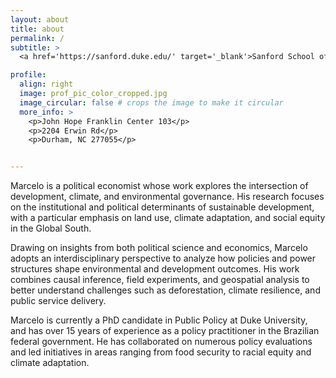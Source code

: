 ```yaml
---
layout: about
title: about
permalink: /
subtitle: >
  <a href='https://sanford.duke.edu/' target='_blank'>Sanford School of Public Policy</a>. 

profile:
  align: right
  image: prof_pic_color_cropped.jpg
  image_circular: false # crops the image to make it circular
  more_info: >
    <p>John Hope Franklin Center 103</p>
    <p>2204 Erwin Rd</p>
    <p>Durham, NC 277055</p>


---
```


Marcelo is a political economist whose work explores the intersection of development, climate, and environmental governance. His research focuses on the institutional and political determinants of sustainable development, with a particular emphasis on land use, climate adaptation, and social equity in the Global South.

Drawing on insights from both political science and economics, Marcelo adopts an interdisciplinary perspective to analyze how policies and power structures shape environmental and development outcomes. His work combines causal inference, field experiments, and geospatial analysis to better understand challenges such as deforestation, climate resilience, and public service delivery.

Marcelo is currently a PhD candidate in Public Policy at Duke University, and has over 15 years of experience as a policy practitioner in the Brazilian federal government. He has collaborated on numerous policy evaluations and led initiatives in areas ranging from food security to racial equity and climate adaptation.

